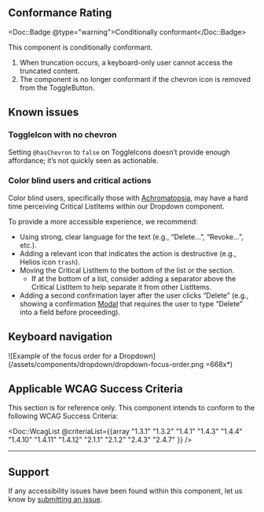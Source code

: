 ## Conformance Rating

<Doc::Badge @type="warning">Conditionally conformant</Doc::Badge>

This component is conditionally conformant.

1. When truncation occurs, a keyboard-only user cannot access the truncated content.
2. The component is no longer conformant if the chevron icon is removed from the ToggleButton.

## Known issues

### ToggleIcon with no chevron

Setting `@hasChevron` to `false` on ToggleIcons doesn’t provide enough affordance; it’s not quickly seen as actionable.

### Color blind users and critical actions

Color blind users, specifically those with [Achromatopsia](https://en.wikipedia.org/wiki/Achromatopsia), may have a hard time perceiving Critical ListItems within our Dropdown component. 

To provide a more accessible experience, we recommend:

- Using strong, clear language for the text (e.g., “Delete...”, “Revoke...”, etc.).
- Adding a relevant icon that indicates the action is destructive (e.g., Helios icon `trash`).
- Moving the Critical ListItem to the bottom of the list or the section.
    - If at the bottom of a list, consider adding a separator above the Critical ListItem to help separate it from other ListItems.
- Adding a second confirmation layer after the user clicks “Delete” (e.g., showing a confirmation [Modal](/components/modal) that requires the user to type “Delete” into a field before proceeding).

## Keyboard navigation

![Example of the focus order for a Dropdown](/assets/components/dropdown/dropdown-focus-order.png =668x*)

## Applicable WCAG Success Criteria

This section is for reference only. This component intends to conform to the following WCAG Success Criteria:

<Doc::WcagList @criteriaList={{array "1.3.1" "1.3.2" "1.4.1" "1.4.3" "1.4.4" "1.4.10" "1.4.11" "1.4.12" "2.1.1" "2.1.2" "2.4.3" "2.4.7" }} />

---

## Support

If any accessibility issues have been found within this component, let us know by [submitting an issue](https://github.com/hashicorp/design-system/issues/new/choose).
